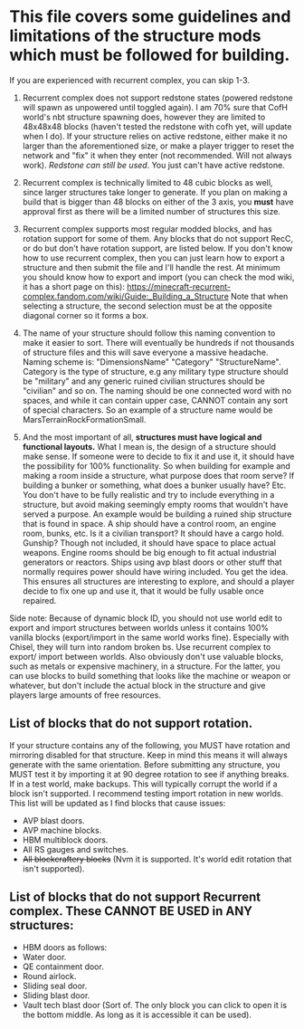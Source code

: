 # This file covers some guidelines and limitations of the structure mods which must be followed for building.
If you are experienced with recurrent complex, you can skip 1-3. 

1) Recurrent complex does not support redstone states (powered redstone will spawn as unpowered until toggled again). 
   I am 70% sure that CofH world's nbt structure spawning does, however they are limited to 48x48x48 blocks (haven't tested the redstone with cofh yet, will update when I do). 
   If your structure relies on active redstone, either make it no larger than the aforementioned size, or make a player trigger to reset the network and "fix" it when they enter (not recommended. Will not always work). 
   *Redstone can still be used*. You just can't have active redstone.

2) Recurrent complex is technically limited to 48 cubic blocks as well, since larger structures take longer to generate. 
   If you plan on making a build that is bigger than 48 blocks on either of the 3 axis, you **must** have approval first as there will be a limited number of structures this size. 

3) Recurrent complex supports most regular modded blocks, and has rotation support for some of them. Any blocks that do not support RecC, or do but don't have rotation support, are listed below. 
   If you don't know how to use recurrent complex, then you can just learn how to export a structure and then submit the file and I'll handle the rest. 
   At minimum you should know how to export and import (you can check the mod wiki, it has a short page on this): https://minecraft-recurrent-complex.fandom.com/wiki/Guide:_Building_a_Structure
   Note that when selecting a structure, the second selection must be at the opposite diagonal corner so it forms a box. 
   
4) The name of your structure should follow this naming convention to make it easier to sort. There will eventually be hundreds if not thousands of structure files and this will save everyone a massive headache. 
   Naming scheme is: "DimensionsName" "Category" "StructureName". Category is the type of structure, e.g any military type structure should be "military" and any generic ruined civilian structures should be "civilian" and so on. 
   The naming should be one connected word with no spaces, and while it can contain upper case, CANNOT contain any sort of special characters. So an example of a structure name would be MarsTerrainRockFormationSmall.  

5) And the most important of all, **structures must have logical and functional layouts.** 
   What I mean is, the design of a structure should make sense. If someone were to decide to fix it and use it, it should have the possibility for 100% functionality. 
   So when building for example and making a room inside a structure, what purpose does that room serve? If building a bunker or something, what does a bunker usually have? Etc. 
   You don't have to be fully realistic and try to include everything in a structure, but avoid making seemingly empty rooms that wouldn't have served a purpose.
   An example would be building a ruined ship structure that is found in space. A ship should have a control room, an engine room, bunks, etc. Is it a civilian transport? It should have a cargo hold. Gunship? Though not included, it should have space to place actual weapons. 
   Engine rooms should be big enough to fit actual industrial generators or reactors. Ships using avp blast doors or other stuff that normally requires power should have wiring included. 
   You get the idea. This ensures all structures are interesting to explore, and should a player decide to fix one up and use it, that it would be fully usable once repaired. 

Side note: Because of dynamic block ID, you should not use world edit to export and import structures between worlds unless it contains 100% vanilla blocks (export/import in the same world works fine). 
Especially with Chisel, they will turn into random broken bs. Use recurrent complex to export/ import between worlds. Also obviously don't use valuable blocks, such as metals or expensive machinery, in a structure. 
For the latter, you can use blocks to build something that looks like the machine or weapon or whatever, but don't include the actual block in the structure and give players large amounts of free resources. 



## List of blocks that do not support rotation. 
If your structure contains any of the following, you MUST have rotation and mirroring disabled for that structure. 
Keep in mind this means it will always generate with the same orientation. Before submitting any structure, you MUST test it by importing it at 90 degree rotation to see if anything breaks. 
If in a test world, make backups. This will typically corrupt the world if a block isn't supported. I recommend testing import rotation in new worlds. This list will be updated as I find blocks that cause issues: 
   
  - AVP blast doors. 
  - AVP machine blocks.
  - HBM multiblock doors. 
  - All RS gauges and switches.
  - ~~All blockcraftery blocks~~ (Nvm it is supported. It's world edit rotation that isn't supported).


## List of blocks that do not support Recurrent complex. These CANNOT BE USED in ANY structures: 
   
  - HBM doors as follows: 
  - Water door.
  - QE containment door. 
  - Round airlock.
  - Sliding seal door. 
  - Sliding blast door. 
  - Vault tech blast door (Sort of. The only block you can click to open it is the bottom middle. As long as it is accessible it can be used).
